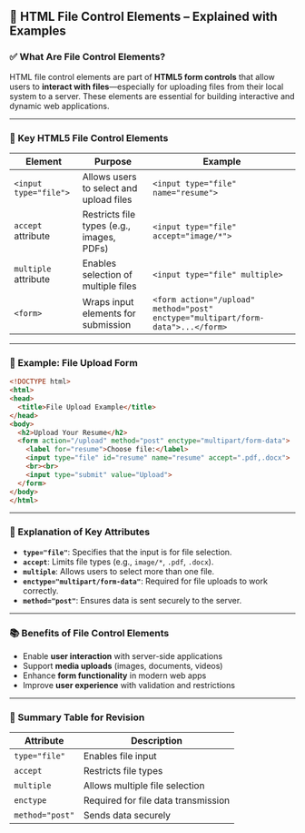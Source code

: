 

## 🎯 HTML File Control Elements – Explained with Examples

### ✅ What Are File Control Elements?

HTML file control elements are part of **HTML5 form controls** that allow users to **interact with files**—especially for uploading files from their local system to a server. These elements are essential for building interactive and dynamic web applications.

---

### 📌 Key HTML5 File Control Elements

| Element | Purpose | Example |
|---------|---------|---------|
| `<input type="file">` | Allows users to select and upload files | `<input type="file" name="resume">` |
| `accept` attribute | Restricts file types (e.g., images, PDFs) | `<input type="file" accept="image/*">` |
| `multiple` attribute | Enables selection of multiple files | `<input type="file" multiple>` |
| `<form>` | Wraps input elements for submission | `<form action="/upload" method="post" enctype="multipart/form-data">...</form>` |

---

### 🧪 Example: File Upload Form

```html
<!DOCTYPE html>
<html>
<head>
  <title>File Upload Example</title>
</head>
<body>
  <h2>Upload Your Resume</h2>
  <form action="/upload" method="post" enctype="multipart/form-data">
    <label for="resume">Choose file:</label>
    <input type="file" id="resume" name="resume" accept=".pdf,.docx">
    <br><br>
    <input type="submit" value="Upload">
  </form>
</body>
</html>
```

---

### 🧠 Explanation of Key Attributes

- **`type="file"`**: Specifies that the input is for file selection.
- **`accept`**: Limits file types (e.g., `image/*`, `.pdf`, `.docx`).
- **`multiple`**: Allows users to select more than one file.
- **`enctype="multipart/form-data"`**: Required for file uploads to work correctly.
- **`method="post"`**: Ensures data is sent securely to the server.

---

### 📚 Benefits of File Control Elements

- Enable **user interaction** with server-side applications
- Support **media uploads** (images, documents, videos)
- Enhance **form functionality** in modern web apps
- Improve **user experience** with validation and restrictions

---

### 🧾 Summary Table for Revision

| Attribute | Description |
|-----------|-------------|
| `type="file"` | Enables file input |
| `accept` | Restricts file types |
| `multiple` | Allows multiple file selection |
| `enctype` | Required for file data transmission |
| `method="post"` | Sends data securely |

